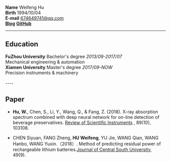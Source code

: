 **Name** Weifeng Hu  
**Birth** 1994/10/04  
**E-mail** 674649741@qq.com  
**[Blog](https://blog.csdn.net/Hu_WF)** 
**[GitHub](https://github.com/Hu-WF)**  
 
----

## Education  
**FuZhou University**    Bachelor's degree   _2013/09-2017/07_  
Mechanical engineering & automation  
**Xiamen University**    Master's degree      _2017/09-NOW_  
Precision instruments & machinery

----　

## Paper
* **Hu, W.**, Chen, S., Li, Y., Wang, Q., & Fang, Z. (2018). X-ray absorption spectrum combined with deep neural network for on-line detection of beverage preservatives. [Review of Scientific Instruments](https://aip.scitation.org/doi/10.1063/1.5048281)
, 89(10), 103108.  

* CHEN Siyuan, FANG Zheng, **HU Weifeng**, YU Jie, WANG Qian, WANG Hanbo, WANG Yuxin.（2018）. Method of predicting residual power of rechargeable lithium batteries.[Journal of Central South University](http://www.zndxzk.com.cn/paper/paperView.aspx?id=paper_318535), 49(9).  



